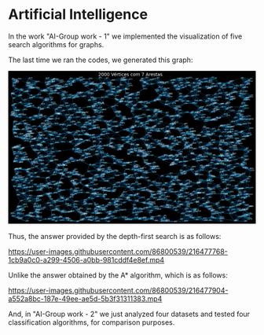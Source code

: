 # Artificial Intelligence

In the work "AI-Group work - 1" we implemented the visualization of five search algorithms for graphs.

The last time we ran the codes, we generated this graph:

![Generated graph](/Artificial%20Intelligence/media/graph.png)

Thus, the answer provided by the depth-first search is as follows:

https://user-images.githubusercontent.com/86800539/216477768-1cb9a0c0-a299-4506-a0bb-981cddf4e8ef.mp4

Unlike the answer obtained by the A* algorithm, which is as follows:

https://user-images.githubusercontent.com/86800539/216477904-a552a8bc-187e-49ee-ae5d-5b3f31311383.mp4


And, in "AI-Group work - 2" we just analyzed four datasets and tested four classification algorithms, for comparison purposes.
